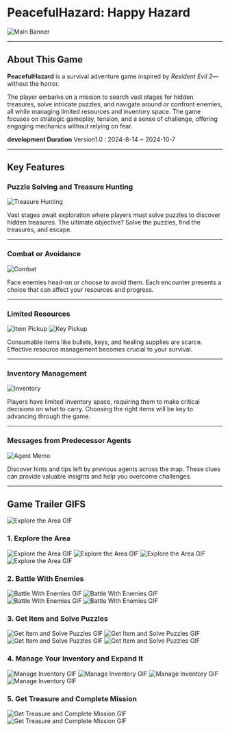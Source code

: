 # PeacefulHazard: Happy Hazard

![Main Banner](Store_Images/MainBanner.png)

---

## About This Game
**PeacefulHazard** is a survival adventure game inspired by *Resident Evil 2*—without the horror. 

The player embarks on a mission to search vast stages for hidden treasures, solve intricate puzzles, and navigate around or confront enemies, all while managing limited resources and inventory space. The game focuses on strategic gameplay, tension, and a sense of challenge, offering engaging mechanics without relying on fear.


**development Duration**
Version1.0 : 2024-8-14 ~ 2024-10-7

---

## Key Features

### Puzzle Solving and Treasure Hunting
![Treasure Hunting](Store_Images/Treasure.png)

Vast stages await exploration where players must solve puzzles to discover hidden treasures. The ultimate objective? Solve the puzzles, find the treasures, and escape.

---

### Combat or Avoidance
![Combat](Store_Images/EnemyBattle.png)

Face enemies head-on or choose to avoid them. Each encounter presents a choice that can affect your resources and progress.

---

### Limited Resources
![Item Pickup](Store_Images/ItemPickupImage.png)
![Key Pickup](Store_Images/pickupShot.png)

Consumable items like bullets, keys, and healing supplies are scarce. Effective resource management becomes crucial to your survival.

---

### Inventory Management
![Inventory](Store_Images/inventory.png)

Players have limited inventory space, requiring them to make critical decisions on what to carry. Choosing the right items will be key to advancing through the game.

---

### Messages from Predecessor Agents
![Agent Memo](Store_Images/memo.png)

Discover hints and tips left by previous agents across the map. These clues can provide valuable insights and help you overcome challenges.

---


## Game Trailer GIFS

![Explore the Area GIF](Trailer_Gifs/1-FirstGameCineatic.gif)

### 1. Explore the Area
![Explore the Area GIF](Trailer_Gifs/2-TutorialMove.gif)
![Explore the Area GIF](Trailer_Gifs/3-GraveyardMove.gif)
![Explore the Area GIF](Trailer_Gifs/4-RightGardenMove.gif)
![Explore the Area GIF](Trailer_Gifs/5-WalkCathedral.gif)

### 2. Battle With Enemies
![Battle With Enemies GIF](Trailer_Gifs/6-CrossOverBattle.gif)
![Battle With Enemies GIF](Trailer_Gifs/7-CathedralBattle.gif)
![Battle With Enemies GIF](Trailer_Gifs/8-RightGardenBattle.gif)
![Battle With Enemies GIF](Trailer_Gifs/9-BossBattle.gif)

### 3. Get Item and Solve Puzzles
![Get Item and Solve Puzzles GIF](Trailer_Gifs/10-ObtainItemKey.gif)
![Get Item and Solve Puzzles GIF](Trailer_Gifs/11-OpenDoor.gif)
![Get Item and Solve Puzzles GIF](Trailer_Gifs/12-OneWayDoor.gif)
![Get Item and Solve Puzzles GIF](Trailer_Gifs/13-CrystalInteract.gif)

### 4. Manage Your Inventory and Expand It
![Manage Inventory GIF](Trailer_Gifs/14-UseItem.gif)
![Manage Inventory GIF](Trailer_Gifs/15-ItemCombine.gif)
![Manage Inventory GIF](Trailer_Gifs/16-ObtainBag.gif)
![Manage Inventory GIF](Trailer_Gifs/17-UseItemBox.gif)

### 5. Get Treasure and Complete Mission
![Get Treasure and Complete Mission GIF](Trailer_Gifs/18-MainHub-first-cinematic.gif)
![Get Treasure and Complete Mission GIF](Trailer_Gifs/19-MoveTowardTreasure.gif)
